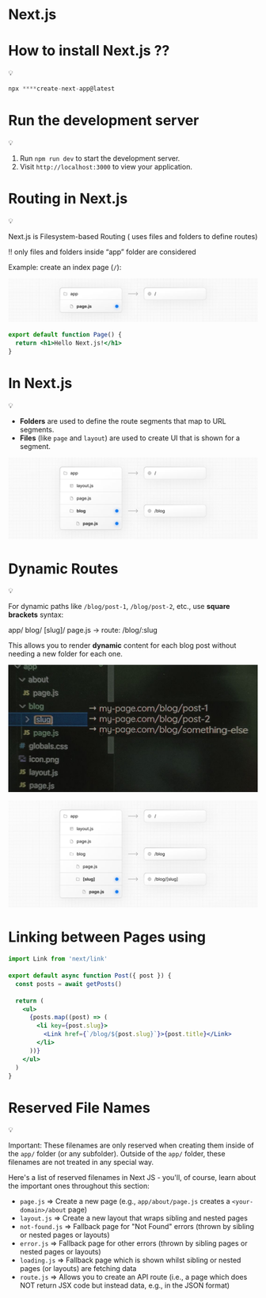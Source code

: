 # Next.js

# How to install Next.js ??

<aside>
💡

```jsx
npx ****create-next-app@latest
```

</aside>

# Run the development server

<aside>
💡

1. Run `npm run dev` to start the development server.
2. Visit `http://localhost:3000` to view your application.
</aside>

# Routing in Next.js

<aside>
💡

Next.js is Filesystem-based Routing ( uses files and folders to define routes)

!! only files and folders inside “app” folder are considered

Example: create an index page (`/`):

![image.png](image.png)

```jsx
export default function Page() {
  return <h1>Hello Next.js!</h1>
}
```

</aside>

# In Next.js

<aside>
💡

- **Folders** are used to define the route segments that map to URL segments.
- **Files** (like `page` and `layout`) are used to create UI that is shown for a segment.

![image.png](image%201.png)

</aside>

# Dynamic Routes

<aside>
💡

For dynamic paths like `/blog/post-1`, `/blog/post-2`, etc., use **square brackets** syntax:

app/
  blog/
    [slug]/
      page.js -> route: /blog/:slug

This allows you to render **dynamic** content for each blog post without needing a new folder for each one.

![image.png](image%202.png)

![image.png](image%203.png)

</aside>

# Linking between Pages using <Link>

```jsx
import Link from 'next/link'
 
export default async function Post({ post }) {
  const posts = await getPosts()
 
  return (
    <ul>
      {posts.map((post) => (
        <li key={post.slug}>
          <Link href={`/blog/${post.slug}`}>{post.title}</Link>
        </li>
      ))}
    </ul>
  )
}
```

# Reserved File Names

<aside>
💡

Important: These filenames are only reserved when creating them inside of the `app/` folder (or any subfolder). Outside of the `app/` folder, these filenames are not treated in any special way.

Here's a list of reserved filenames in Next JS - you'll, of course, learn about the important ones throughout this section:

- `page.js` => Create a new page (e.g., `app/about/page.js` creates a `<your-domain>/about` page)
- `layout.js` => Create a new layout that wraps sibling and nested pages
- `not-found.js` => Fallback page for "Not Found" errors (thrown by sibling or nested pages or layouts)
- `error.js` => Fallback page for other errors (thrown by sibling pages or nested pages or layouts)
- `loading.js` => Fallback page which is shown whilst sibling or nested pages (or layouts) are fetching data
- `route.js` => Allows you to create an API route (i.e., a page which does NOT return JSX code but instead data, e.g., in the JSON format)
</aside>